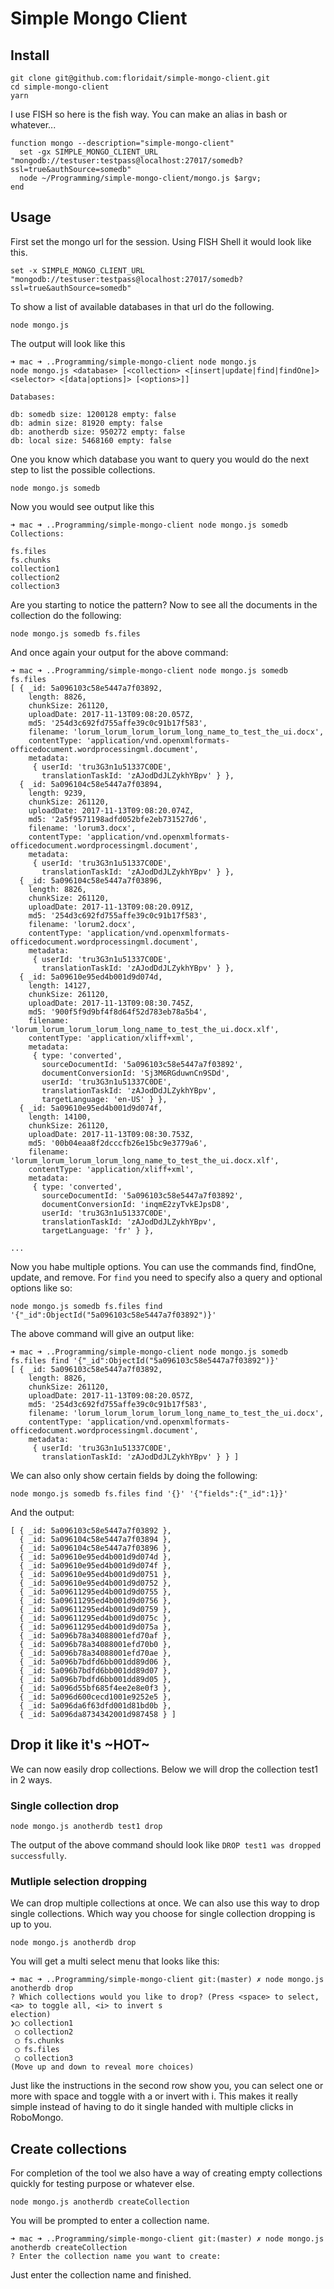 # Simple Mongo Client

## Install

```
git clone git@github.com:floridait/simple-mongo-client.git
cd simple-mongo-client
yarn
```

I use FISH so here is the fish way. You can make an alias in bash or whatever...

```
function mongo --description="simple-mongo-client"
  set -gx SIMPLE_MONGO_CLIENT_URL "mongodb://testuser:testpass@localhost:27017/somedb?ssl=true&authSource=somedb"
  node ~/Programming/simple-mongo-client/mongo.js $argv;
end
```

## Usage

First set the mongo url for the session. Using FISH Shell it would look like this.

```
set -x SIMPLE_MONGO_CLIENT_URL "mongodb://testuser:testpass@localhost:27017/somedb?ssl=true&authSource=somedb"
```

To show a list of available databases in that url do the following.

```
node mongo.js
```

The output will look like this

```
➜ mac ➜ ..Programming/simple-mongo-client node mongo.js
node mongo.js <database> [<collection> <[insert|update|find|findOne]> <selector> <[data|options]> [<options>]]

Databases:

db: somedb size: 1200128 empty: false
db: admin size: 81920 empty: false
db: anotherdb size: 950272 empty: false
db: local size: 5468160 empty: false
```

One you know which database you want to query you would do the next step to list the possible collections.

```
node mongo.js somedb
```

Now you would see output like this

```
➜ mac ➜ ..Programming/simple-mongo-client node mongo.js somedb
Collections:

fs.files
fs.chunks
collection1
collection2
collection3
```

Are you starting to notice the pattern? Now to see all the documents in the collection do the following:

```
node mongo.js somedb fs.files
```

And once again your output for the above command:

```
➜ mac ➜ ..Programming/simple-mongo-client node mongo.js somedb fs.files
[ { _id: 5a096103c58e5447a7f03892,
    length: 8826,
    chunkSize: 261120,
    uploadDate: 2017-11-13T09:08:20.057Z,
    md5: '254d3c692fd755affe39c0c91b17f583',
    filename: 'lorum_lorum_lorum_lorum_long_name_to_test_the_ui.docx',
    contentType: 'application/vnd.openxmlformats-officedocument.wordprocessingml.document',
    metadata:
     { userId: 'tru3G3n1u51337C0DE',
       translationTaskId: 'zAJodDdJLZykhYBpv' } },
  { _id: 5a096104c58e5447a7f03894,
    length: 9239,
    chunkSize: 261120,
    uploadDate: 2017-11-13T09:08:20.074Z,
    md5: '2a5f9571198adfd052bfe2eb731527d6',
    filename: 'lorum3.docx',
    contentType: 'application/vnd.openxmlformats-officedocument.wordprocessingml.document',
    metadata:
     { userId: 'tru3G3n1u51337C0DE',
       translationTaskId: 'zAJodDdJLZykhYBpv' } },
  { _id: 5a096104c58e5447a7f03896,
    length: 8826,
    chunkSize: 261120,
    uploadDate: 2017-11-13T09:08:20.091Z,
    md5: '254d3c692fd755affe39c0c91b17f583',
    filename: 'lorum2.docx',
    contentType: 'application/vnd.openxmlformats-officedocument.wordprocessingml.document',
    metadata:
     { userId: 'tru3G3n1u51337C0DE',
       translationTaskId: 'zAJodDdJLZykhYBpv' } },
  { _id: 5a09610e95ed4b001d9d074d,
    length: 14127,
    chunkSize: 261120,
    uploadDate: 2017-11-13T09:08:30.745Z,
    md5: '900f5f9d9bf4f8d64f52d783eb78a5b4',
    filename: 'lorum_lorum_lorum_lorum_long_name_to_test_the_ui.docx.xlf',
    contentType: 'application/xliff+xml',
    metadata:
     { type: 'converted',
       sourceDocumentId: '5a096103c58e5447a7f03892',
       documentConversionId: 'Sj3M6RGduwnCn9SDd',
       userId: 'tru3G3n1u51337C0DE',
       translationTaskId: 'zAJodDdJLZykhYBpv',
       targetLanguage: 'en-US' } },
  { _id: 5a09610e95ed4b001d9d074f,
    length: 14100,
    chunkSize: 261120,
    uploadDate: 2017-11-13T09:08:30.753Z,
    md5: '00b04eaa8f2dcccfb26e15bc9e3779a6',
    filename: 'lorum_lorum_lorum_lorum_long_name_to_test_the_ui.docx.xlf',
    contentType: 'application/xliff+xml',
    metadata:
     { type: 'converted',
       sourceDocumentId: '5a096103c58e5447a7f03892',
       documentConversionId: 'inqmE2zyTvkEJpsD8',
       userId: 'tru3G3n1u51337C0DE',
       translationTaskId: 'zAJodDdJLZykhYBpv',
       targetLanguage: 'fr' } },

...
```

Now you habe multiple options. You can use the commands find, findOne, update, and remove. For `find` you need to specify also a query and optional options like so:

```
node mongo.js somedb fs.files find '{"_id":ObjectId("5a096103c58e5447a7f03892")}'
```

The above command will give an output like:

```
➜ mac ➜ ..Programming/simple-mongo-client node mongo.js somedb fs.files find '{"_id":ObjectId("5a096103c58e5447a7f03892")}'
[ { _id: 5a096103c58e5447a7f03892,
    length: 8826,
    chunkSize: 261120,
    uploadDate: 2017-11-13T09:08:20.057Z,
    md5: '254d3c692fd755affe39c0c91b17f583',
    filename: 'lorum_lorum_lorum_lorum_long_name_to_test_the_ui.docx',
    contentType: 'application/vnd.openxmlformats-officedocument.wordprocessingml.document',
    metadata:
     { userId: 'tru3G3n1u51337C0DE',
       translationTaskId: 'zAJodDdJLZykhYBpv' } } ]
```

We can also only show certain fields by doing the following:

```
node mongo.js somedb fs.files find '{}' '{"fields":{"_id":1}}'
```

And the output:

```
[ { _id: 5a096103c58e5447a7f03892 },
  { _id: 5a096104c58e5447a7f03894 },
  { _id: 5a096104c58e5447a7f03896 },
  { _id: 5a09610e95ed4b001d9d074d },
  { _id: 5a09610e95ed4b001d9d074f },
  { _id: 5a09610e95ed4b001d9d0751 },
  { _id: 5a09610e95ed4b001d9d0752 },
  { _id: 5a09611295ed4b001d9d0755 },
  { _id: 5a09611295ed4b001d9d0756 },
  { _id: 5a09611295ed4b001d9d0759 },
  { _id: 5a09611295ed4b001d9d075c },
  { _id: 5a09611295ed4b001d9d075a },
  { _id: 5a096b78a34088001efd70af },
  { _id: 5a096b78a34088001efd70b0 },
  { _id: 5a096b78a34088001efd70ae },
  { _id: 5a096b7bdfd6bb001dd89d06 },
  { _id: 5a096b7bdfd6bb001dd89d07 },
  { _id: 5a096b7bdfd6bb001dd89d05 },
  { _id: 5a096d55bf685f4ee2e8e0f3 },
  { _id: 5a096d600cecd1001e9252e5 },
  { _id: 5a096da6f63dfd001d81bd0b },
  { _id: 5a096da8734342001d987458 } ]
```


## Drop it like it's ~HOT~

We can now easily drop collections. Below we will drop the collection test1 in 2 ways.

### Single collection drop


```
node mongo.js anotherdb test1 drop
```

The output of the above command should look like `DROP test1 was dropped successfully`.

### Mutliple selection dropping

We can drop multiple collections at once. We can also use this way to drop single collections. Which way you choose for single collection dropping is up to you.

```
node mongo.js anotherdb drop
```

You will get a multi select menu that looks like this:

```
➜ mac ➜ ..Programming/simple-mongo-client git:(master) ✗ node mongo.js anotherdb drop
? Which collections would you like to drop? (Press <space> to select, <a> to toggle all, <i> to invert s
election)
❯◯ collection1
 ◯ collection2
 ◯ fs.chunks
 ◯ fs.files
 ◯ collection3
(Move up and down to reveal more choices)
```

Just like the instructions in the second row show you, you can select one or more with space and toggle with a or invert with i. This makes it really simple instead of having to do it single handed with multiple clicks in RoboMongo.


## Create collections

For completion of the tool we also have a way of creating empty collections quickly for testing purpose or whatever else.

```
node mongo.js anotherdb createCollection
```

You will be prompted to enter a collection name.

```
➜ mac ➜ ..Programming/simple-mongo-client git:(master) ✗ node mongo.js anotherdb createCollection
? Enter the collection name you want to create:
```

Just enter the collection name and finished.
